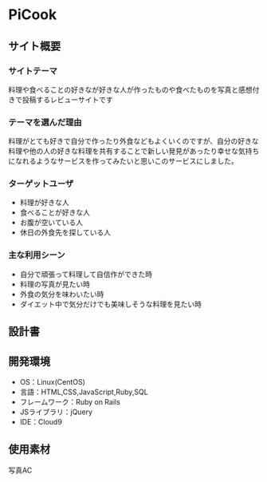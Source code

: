 # PiCook

## サイト概要
### サイトテーマ
料理や食べることの好きなが好きな人が作ったものや食べたものを写真と感想付きで投稿するレビューサイトです

### テーマを選んだ理由
料理がとても好きで自分で作ったり外食などもよくいくのですが、自分の好きな料理や他の人の好きな料理を共有することで新しい発見があったり幸せな気持ちになれるようなサービスを作ってみたいと思いこのサービスにしました。

### ターゲットユーザ
- 料理が好きな人<br>
- 食べることが好きな人<br>
- お腹が空いている人<br>
- 休日の外食先を探している人

### 主な利用シーン
- 自分で頑張って料理して自信作ができた時<br>
- 料理の写真が見たい時<br>
- 外食の気分を味わいたい時<br>
- ダイエット中で気分だけでも美味しそうな料理を見たい時


## 設計書

## 開発環境
- OS：Linux(CentOS)
- 言語：HTML,CSS,JavaScript,Ruby,SQL
- フレームワーク：Ruby on Rails
- JSライブラリ：jQuery
- IDE：Cloud9

## 使用素材
写真AC